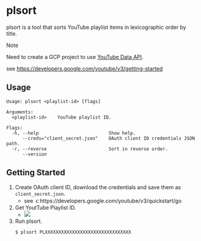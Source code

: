 # plsort

plsort is a tool that sorts YouTube playlist items in lexicographic order by title.

> [!note]
> Need to create a GCP project to use [YouTube Data API](https://developers.google.com/youtube/v3).
> 
> see https://developers.google.com/youtube/v3/getting-started

## Usage

```
Usage: plsort <playlist-id> [flags]

Arguments:
  <playlist-id>    YouTube playlist ID.

Flags:
  -h, --help                          Show help.
      --creds="client_secret.json"    OAuth client ID credentials JSON path.
  -r, --reverse                       Sort in reverse order.
      --version
```

## Getting Started

1. Create OAuth client ID, download the credentials and save them as `client_secret.json`.
    * see ｃhttps://developers.google.com/youtube/v3/quickstart/go
2. Get YoutTube Playlist ID.
    * ![](https://github.com/user-attachments/assets/54150b84-7d4a-4656-83ba-61a9314f1c2c)
3. Run plsort.
    ```sh
    $ plsort PLXXXXXXXXXXXXXXXXXXXXXXXXXXXXXXXX
    ```
